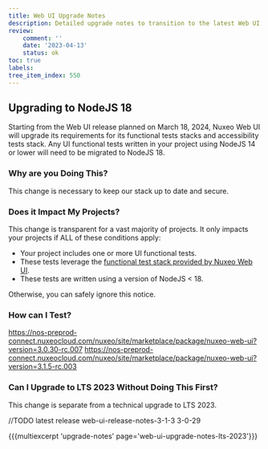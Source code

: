 ```yaml
---
title: Web UI Upgrade Notes
description: Detailed upgrade notes to transition to the latest Web UI version.
review:
    comment: ''
    date: '2023-04-13'
    status: ok
toc: true
labels:
tree_item_index: 550
---
```


## Upgrading to NodeJS 18

Starting from the Web UI release planned on March 18, 2024, Nuxeo Web UI will upgrade its requirements for its functional tests stacks and accessibility tests stack. Any UI functional tests written in your project using NodeJS 14 or lower will need to be migrated to NodeJS 18.

### Why are you Doing This?

This change is necessary to keep our stack up to date and secure.

### Does it Impact My Projects?

This change is transparent for a vast majority of projects. It only impacts your projects if ALL of these conditions apply:
* Your project includes one or more UI functional tests.
* These tests leverage the [functional test stack provided by Nuxeo Web UI](https://github.com/nuxeo/nuxeo-web-ui/tree/maintenance-3.1.x/ftest).
* These tests are written using a version of NodeJS < 18.

Otherwise, you can safely ignore this notice.

### How can I Test?

https://nos-preprod-connect.nuxeocloud.com/nuxeo/site/marketplace/package/nuxeo-web-ui?version=3.0.30-rc.007
https://nos-preprod-connect.nuxeocloud.com/nuxeo/site/marketplace/package/nuxeo-web-ui?version=3.1.5-rc.003 

### Can I Upgrade to LTS 2023 Without Doing This First?

This change is separate from a technical upgrade to LTS 2023.

//TODO latest release web-ui-release-notes-3-1-3 3-0-29

{{{multiexcerpt 'upgrade-notes' page='web-ui-upgrade-notes-lts-2023'}}}
